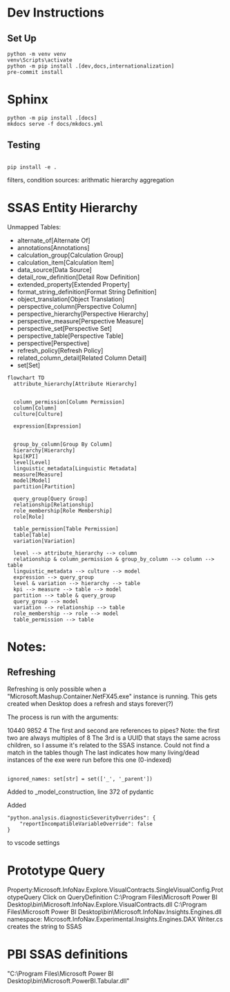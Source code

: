 # Dev Instructions


## Set Up

```shell
python -m venv venv
venv\Scripts\activate
python -m pip install .[dev,docs,internationalization]
pre-commit install
```

# Sphinx

```shell
python -m pip install .[docs]
mkdocs serve -f docs/mkdocs.yml
```

## Testing

```shell

pip install -e .
```

filters, condition
sources:
  arithmatic
  hierarchy
  aggregation


# SSAS Entity Hierarchy

Unmapped Tables:
-   alternate_of[Alternate Of]
-   annotations[Annotations]
-   calculation_group[Calculation Group]
-   calculation_item[Calculation Item]
-   data_source[Data Source]
-   detail_row_definition[Detail Row Definition]
-   extended_property[Extended Property]
-   format_string_definition[Format String Definition]
-   object_translation[Object Translation]
-   perspective_column[Perspective Column]
-   perspective_hierarchy[Perspective Hierarchy]
-   perspective_measure[Perspective Measure]
-   perspective_set[Perspective Set]
-   perspective_table[Perspective Table]
-   perspective[Perspective]
-   refresh_policy[Refresh Policy]
-   related_column_detail[Related Column Detail]
-   set[Set]




```mermaid
flowchart TD
  attribute_hierarchy[Attribute Hierarchy]
  
  
  column_permission[Column Permission]
  column[Column]
  culture[Culture]
  
  expression[Expression]
  
  
  group_by_column[Group By Column]
  hierarchy[Hierarchy]
  kpi[KPI]
  level[Level]
  linguistic_metadata[Linguistic Metadata]
  measure[Measure]
  model[Model]
  partition[Partition]

  query_group[Query Group]
  relationship[Relationship]
  role_membership[Role Membership]
  role[Role]
  
  table_permission[Table Permission]
  table[Table]
  variation[Variation]

  level --> attribute_hierarchy --> column
  relationship & column_permission & group_by_column --> column --> table
  linguistic_metadata --> culture --> model
  expression --> query_group
  level & variation --> hierarchy --> table
  kpi --> measure --> table --> model
  partition --> table & query_group
  query_group --> model
  variation --> relationship --> table
  role_membership --> role --> model
  table_permission --> table

```

# Notes:

## Refreshing

Refreshing is only possible when a "Microsoft.Mashup.Container.NetFX45.exe" instance is running. This gets created when Desktop does a refresh and stays forever(?)

The process is run with the arguments:

10440 9852 <UUID> 4
The first and second are references to pipes? Note: the first two are always multiples of 8
The 3rd is a UUID that stays the same across children, so I assume it's related to the SSAS instance. Could not find a match in the tables though
The last indicates how many living/dead instances of the exe were run before this one (0-indexed)

## 

    ignored_names: set[str] = set(['_', '_parent'])


Added to _model_construction, line 372 of pydantic


Added 

    "python.analysis.diagnosticSeverityOverrides": {
        "reportIncompatibleVariableOverride": false
    }

to vscode settings

# Prototype Query

Property:Microsoft.InfoNav.Explore.VisualContracts.SingleVisualConfig.PrototypeQuery
Click on QueryDefinition
C:\Program Files\Microsoft Power BI Desktop\bin\Microsoft.InfoNav.Explore.VisualContracts.dll
C:\Program Files\Microsoft Power BI Desktop\bin\Microsoft.InfoNav.Insights.Engines.dll
  namespace: Microsoft.InfoNav.Experimental.Insights.Engines.DAX
    Writer.cs creates the string to SSAS




# PBI SSAS definitions
"C:\Program Files\Microsoft Power BI Desktop\bin\Microsoft.PowerBI.Tabular.dll"